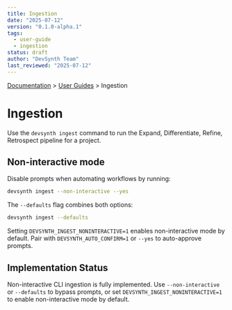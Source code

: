 ```yaml
---
title: Ingestion
date: "2025-07-12"
version: "0.1.0-alpha.1"
tags:
  - user-guide
  - ingestion
status: draft
author: "DevSynth Team"
last_reviewed: "2025-07-12"
---
```

<div class="breadcrumbs">
<a href="../index.md">Documentation</a> &gt; <a href="index.md">User Guides</a> &gt; Ingestion
</div>

# Ingestion

Use the `devsynth ingest` command to run the Expand, Differentiate, Refine, Retrospect pipeline for a project.

## Non-interactive mode

Disable prompts when automating workflows by running:

```bash
devsynth ingest --non-interactive --yes
```

The `--defaults` flag combines both options:

```bash
devsynth ingest --defaults
```

Setting `DEVSYNTH_INGEST_NONINTERACTIVE=1` enables non-interactive mode by default. Pair with `DEVSYNTH_AUTO_CONFIRM=1` or `--yes` to auto-approve prompts.

## Implementation Status

Non-interactive CLI ingestion is fully implemented. Use `--non-interactive` or
`--defaults` to bypass prompts, or set `DEVSYNTH_INGEST_NONINTERACTIVE=1` to
enable non-interactive mode by default.
